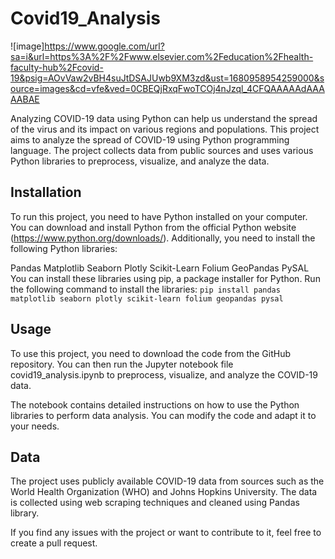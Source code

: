 # Covid19_Analysis

![image]https://www.google.com/url?sa=i&url=https%3A%2F%2Fwww.elsevier.com%2Feducation%2Fhealth-faculty-hub%2Fcovid-19&psig=AOvVaw2vBH4suJtDSAJUwb9XM3zd&ust=1680958954259000&source=images&cd=vfe&ved=0CBEQjRxqFwoTCOj4nJzql_4CFQAAAAAdAAAAABAE

Analyzing COVID-19 data using Python can help us understand the spread of the virus and its impact on various regions and populations.
This project aims to analyze the spread of COVID-19 using Python programming language. The project collects data from public sources and uses various Python libraries to preprocess, visualize, and analyze the data.

## Installation
To run this project, you need to have Python installed on your computer. You can download and install Python from the official Python website (https://www.python.org/downloads/). Additionally, you need to install the following Python libraries:

Pandas
Matplotlib
Seaborn
Plotly
Scikit-Learn
Folium
GeoPandas
PySAL
You can install these libraries using pip, a package installer for Python. Run the following command to install the libraries:
`pip install pandas matplotlib seaborn plotly scikit-learn folium geopandas pysal`

## Usage
To use this project, you need to download the code from the GitHub repository. You can then run the Jupyter notebook file covid19_analysis.ipynb to preprocess, visualize, and analyze the COVID-19 data.

The notebook contains detailed instructions on how to use the Python libraries to perform data analysis. You can modify the code and adapt it to your needs.

## Data
The project uses publicly available COVID-19 data from sources such as the World Health Organization (WHO) and Johns Hopkins University. The data is collected using web scraping techniques and cleaned using Pandas library.
 
If you find any issues with the project or want to contribute to it, feel free to create a pull request. 
